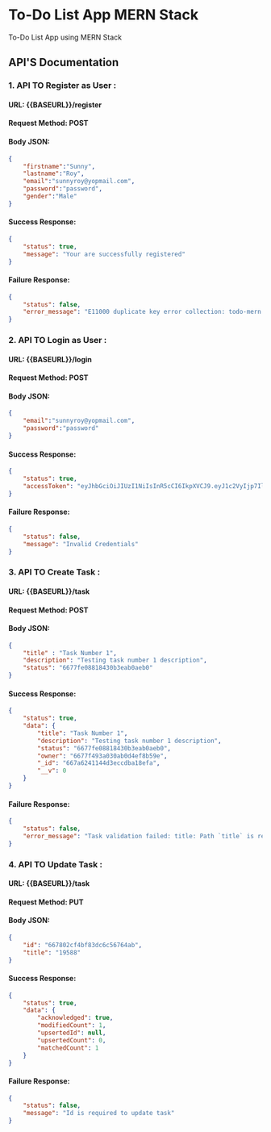 #  To-Do List App MERN Stack
To-Do List App using MERN Stack

## API'S Documentation 

### 1. API TO Register as User : 

#### URL: {{BASEURL}}/register
#### Request Method: POST
#### Body JSON:

```json
{
    "firstname":"Sunny",
    "lastname":"Roy",
    "email":"sunnyroy@yopmail.com",
    "password":"password",
    "gender":"Male"
}
```

#### Success Response:
```json
{
    "status": true,
    "message": "Your are successfully registered"
}
```
#### Failure Response:
```json
{
    "status": false,
    "error_message": "E11000 duplicate key error collection: todo-mern.users index: email_1 dup key: { email: \"sunnyroy@yopmail.com\" }"
}
```

### 2. API TO Login as User : 

#### URL: {{BASEURL}}/login
#### Request Method: POST
#### Body JSON:

```json
{
    "email":"sunnyroy@yopmail.com",
    "password":"password"
}
```

#### Success Response:
```json
{
    "status": true,
    "accessToken": "eyJhbGciOiJIUzI1NiIsInR5cCI6IkpXVCJ9.eyJ1c2VyIjp7Il9pZCI6IjY2NzdmNDkzYTAzMGFiMGQ0ZWY4YjU5ZSIsImVtYWlsIjoic3Vubnlyb3lAeW9wbWFpbC5jb20iLCJmaXJzdG5hbWUiOiJTdW5ueSIsImxhc3RuYW1lIjoiUm95IiwiZnVsbG5hbWUiOiJTdW5ueSBSb3kifSwiaWF0IjoxNzE5Mjk1MTkyLCJleHAiOjE3MTkyOTY5OTJ9.NGyhBcu3pEQyIfEq6Fh9XEoVU_ucoUiZtqTXyXnVOFw"
}
```
#### Failure Response:
```json
{
    "status": false,
    "message": "Invalid Credentials"
}
```
### 3. API TO Create Task : 

#### URL: {{BASEURL}}/task
#### Request Method: POST
#### Body JSON:

```json
{
    "title" : "Task Number 1",
    "description": "Testing task number 1 description",
    "status": "6677fe08818430b3eab0aeb0"
}
```

#### Success Response:
```json
{
    "status": true,
    "data": {
        "title": "Task Number 1",
        "description": "Testing task number 1 description",
        "status": "6677fe08818430b3eab0aeb0",
        "owner": "6677f493a030ab0d4ef8b59e",
        "_id": "667a6241144d3eccdba18efa",
        "__v": 0
    }
}
```
#### Failure Response:
```json
{
    "status": false,
    "error_message": "Task validation failed: title: Path `title` is required."
}
```

### 4. API TO Update Task : 

#### URL: {{BASEURL}}/task
#### Request Method: PUT
#### Body JSON:

```json
{
    "id": "667802cf4bf83dc6c56764ab",
    "title": "19588"
}
```

#### Success Response:
```json
{
    "status": true,
    "data": {
        "acknowledged": true,
        "modifiedCount": 1,
        "upsertedId": null,
        "upsertedCount": 0,
        "matchedCount": 1
    }
}
```
#### Failure Response:
```json
{
    "status": false,
    "message": "Id is required to update task"
}
```